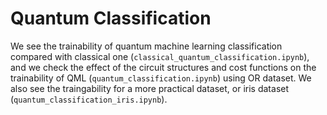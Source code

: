 # Quantum Classification

We see the trainability of quantum machine learning classification compared with classical one (`classical_quantum_classification.ipynb`), and we check the effect of the circuit structures and cost functions on the trainability of QML (`quantum_classification.ipynb`) using OR dataset. We also see the traingability for a more practical dataset, or iris dataset (`quantum_classification_iris.ipynb`).
